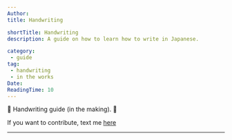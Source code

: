 ```yaml
---
Author:
title: Handwriting

shortTitle: Handwriting
description: A guide on how to learn how to write in Japanese.

category: 
 - guide
tag:
 - handwriting
 - in the works
Date: 
ReadingTime: 10
---
```

🚧 Handwriting guide (in the making). 🚧

If you want to contribute, text me [here](https://t.me/kotowari)

-----

 



## 
